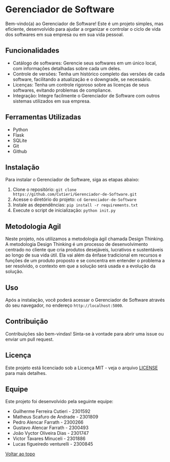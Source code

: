 # Gerenciador de Software

Bem-vindo(a) ao Gerenciador de Software! Este é um projeto simples, mas eficiente, desenvolvido para ajudar a organizar e controlar o ciclo de vida dos softwares em sua empresa ou em sua vida pessoal.

## Funcionalidades

- Catálogo de softwares: Gerencie seus softwares em um único local, com informações detalhadas sobre cada um deles.
- Controle de versões: Tenha um histórico completo das versões de cada software, facilitando a atualização e o downgrade, se necessário.
- Licenças: Tenha um controle rigoroso sobre as licenças de seus softwares, evitando problemas de compliance.
- Integração: Integre facilmente o Gerenciador de Software com outros sistemas utilizados em sua empresa.

## Ferramentas Utilizadas

- Python
- Flask
- SQLite
- Git
- Github

## Instalação

Para instalar o Gerenciador de Software, siga as etapas abaixo:

1. Clone o repositório: `git clone https://github.com/Cutieri/Gerenciador-de-Software.git`
2. Acesse o diretório do projeto: `cd Gerenciador-de-Software`
3. Instale as dependências: `pip install -r requirements.txt`
4. Execute o script de inicialização: `python init.py`

## Metodologia Agil

Neste projeto, nós utilizamos a metodologia ágil chamada Design Thinking. A metodologia Design Thinking é um processo de desenvolvimento centrado no cliente que cria produtos desejáveis, lucrativos e sustentáveis ao longo de sua vida útil. Ela vai além da ênfase tradicional em recursos e funções de um produto proposto e se concentra em entender o problema a ser resolvido, o contexto em que a solução será usada e a evolução da solução.

## Uso

Após a instalação, você poderá acessar o Gerenciador de Software através do seu navegador, no endereço `http://localhost:5000`.

## Contribuição

Contribuições são bem-vindas! Sinta-se à vontade para abrir uma issue ou enviar um pull request.

## Licença

Este projeto está licenciado sob a Licença MIT - veja o arquivo [LICENSE](LICENSE) para mais detalhes.

## Equipe

Este projeto foi desenvolvido pela seguinte equipe:

- Guilherme Ferreira Cutieri - 2301592
- Matheus Scafuro de Andrade - 2301809
- Pedro Alencar Farrath - 2300266
- Gustavo Alencar Farrath - 2300493
- João Vyctor Oliveira Dias - 2301747
- Victor Tavares Minuceli - 2301886
- Lucas figueiredo venturelli - 2300845

[Voltar ao topo](#gerenciador-de-software)
